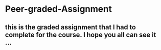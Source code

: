 # Peer-graded-Assignment
## this is the graded assignment that I had to complete for the course. I hope you all can see it ...
